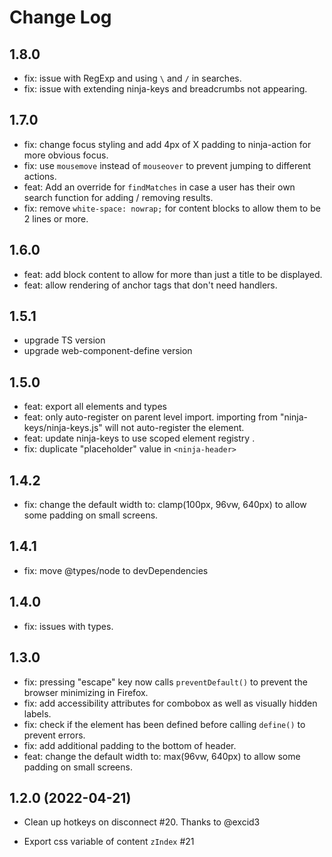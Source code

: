# Change Log

## 1.8.0

- fix: issue with RegExp and using `\` and `/` in searches.
- fix: issue with extending ninja-keys and breadcrumbs not appearing.

## 1.7.0

- fix: change focus styling and add 4px of X padding to ninja-action for more obvious focus.
- fix: use `mousemove` instead of `mouseover` to prevent jumping to different actions.
- feat: Add an override for `findMatches` in case a user has their own search function for adding / removing results.
- fix: remove `white-space: nowrap;` for content blocks to allow them to be 2 lines or more.


## 1.6.0

- feat: add block content to allow for more than just a title to be displayed.
- feat: allow rendering of anchor tags that don't need handlers.

## 1.5.1

- upgrade TS version
- upgrade web-component-define version

## 1.5.0

- feat: export all elements and types
- feat: only auto-register on parent level import. importing from "ninja-keys/ninja-keys.js" will not auto-register the element.
- feat: update ninja-keys to use scoped element registry .
- fix: duplicate "placeholder" value in `<ninja-header>`

## 1.4.2

- fix: change the default width to: clamp(100px, 96vw, 640px) to allow some padding on small screens.

## 1.4.1

- fix: move @types/node to devDependencies

## 1.4.0

- fix: issues with types.

## 1.3.0

- fix: pressing "escape" key now calls `preventDefault()` to prevent the browser minimizing in Firefox.
- fix: add accessibility attributes for combobox as well as visually hidden labels.
- fix: check if the element has been defined before calling `define()` to prevent errors.
- fix: add additional padding to the bottom of header.
- feat: change the default width to: max(96vw, 640px) to allow some padding on small screens.

## 1.2.0 (2022-04-21)

- Clean up hotkeys on disconnect #20. Thanks to @excid3

- Export css variable of content `zIndex` #21
